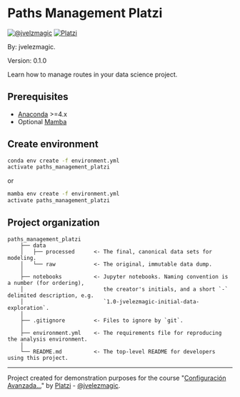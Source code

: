 # Paths Management Platzi 

<!-- badges: start -->
[![@jvelzmagic](https://img.shields.io/badge/@jvelezmagic-Sitio_personal-blue?&logoColor=white)](https://jvelezmagic.com/) 
[![Platzi](https://img.shields.io/badge/Curso_Platzi-Configuración_Avanzada_...-green&logoColor=white)](https://platzi.com/datos/)
<!-- badges: end -->

By: jvelezmagic.

Version: 0.1.0

Learn how to manage routes in your data science project.

## Prerequisites

- [Anaconda](https://www.anaconda.com/download/) >=4.x
- Optional [Mamba](https://mamba.readthedocs.io/en/latest/)

## Create environment

```bash
conda env create -f environment.yml
activate paths_management_platzi
```

or 

```bash
mamba env create -f environment.yml
activate paths_management_platzi
```

## Project organization

    paths_management_platzi
        ├── data
        │   ├── processed      <- The final, canonical data sets for modeling.
        │   └── raw            <- The original, immutable data dump.
        │
        ├── notebooks          <- Jupyter notebooks. Naming convention is a number (for ordering),
        │                         the creator's initials, and a short `-` delimited description, e.g.
        │                         `1.0-jvelezmagic-initial-data-exploration`.
        │
        ├── .gitignore         <- Files to ignore by `git`.
        │
        ├── environment.yml    <- The requirements file for reproducing the analysis environment.
        │
        └── README.md          <- The top-level README for developers using this project.

---
Project created for demonstration purposes for the course "[Configuración Avanzada...]()" by [Platzi](https://platzi.com/) - [@jvelezmagic](https://jvelezmagic.com/).
